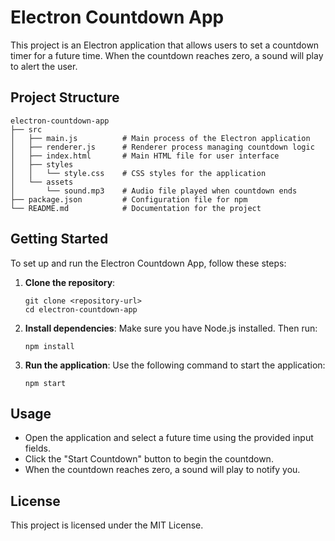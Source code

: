 # Electron Countdown App

This project is an Electron application that allows users to set a countdown timer for a future time. When the countdown reaches zero, a sound will play to alert the user.

## Project Structure

```
electron-countdown-app
├── src
│   ├── main.js          # Main process of the Electron application
│   ├── renderer.js      # Renderer process managing countdown logic
│   ├── index.html       # Main HTML file for user interface
│   ├── styles
│   │   └── style.css    # CSS styles for the application
│   └── assets
│       └── sound.mp3    # Audio file played when countdown ends
├── package.json         # Configuration file for npm
└── README.md            # Documentation for the project
```

## Getting Started

To set up and run the Electron Countdown App, follow these steps:

1. **Clone the repository**:
   ```
   git clone <repository-url>
   cd electron-countdown-app
   ```

2. **Install dependencies**:
   Make sure you have Node.js installed. Then run:
   ```
   npm install
   ```

3. **Run the application**:
   Use the following command to start the application:
   ```
   npm start
   ```

## Usage

- Open the application and select a future time using the provided input fields.
- Click the "Start Countdown" button to begin the countdown.
- When the countdown reaches zero, a sound will play to notify you.

## License

This project is licensed under the MIT License.